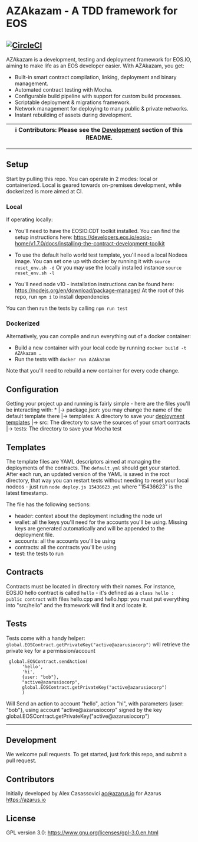 # AZAkazam - A TDD framework for EOS
[![CircleCI](https://circleci.com/gh/azarusio/AZAkazam.svg?style=svg)](https://circleci.com/gh/azarusio/AZAkazam)
-----------------------
AZAkazam is a development, testing and deployment framework for EOS.IO, aiming to make life as an EOS developer easier. With AZAkazam, you get:

* Built-in smart contract compilation, linking, deployment and binary management.
* Automated contract testing with Mocha.
* Configurable build pipeline with support for custom build processes.
* Scriptable deployment & migrations framework.
* Network management for deploying to many public & private networks.
* Instant rebuilding of assets during development.

| ℹ️ **Contributors**: Please see the [Development](#development) section of this README. |
| --- |

-----------------------
## Setup
Start by pulling this repo. You can operate in 2 modes: local or containerized.
Local is geared towards on-premises development, while dockerized is more aimed at CI.

### Local
If operating locally:
* You'll need to have the EOSIO.CDT toolkit installed. You can find the setup instructions here: https://developers.eos.io/eosio-home/v1.7.0/docs/installing-the-contract-development-toolkit

* To use the default hello world test template, you'll need a local Nodeos image.
You can set one up with docker by running it with `source reset_env.sh -d`
Or you may use the locally installed instance `source reset_env.sh -l`

* You'll need node v10 - installation instructions can be found here: https://nodejs.org/en/download/package-manager/
At the root of this repo, run `npm i` to install dependencies

You can then run the tests by calling `npm run test`

### Dockerized
Alternatively, you can compile and run everything out of a docker container:
* Build a new container with your local code by running `docker build -t AZAkazam .`
* Run the tests  with `docker run AZAkazam`

Note that you'll need to rebuild a new container for every code change.

## Configuration
Getting your project up and running is fairly simple - here are the files you'll be interacting with:
*
|-> package.json: you may change the name of the default template there
|-> templates: A directory to save your [deployment templates](#Templates)
|-> src: The directory to save the sources of your smart contracts
|-> tests: The directory to save your Mocha test

## Templates
The template files are YAML descriptors aimed at managing the deployments of the contracts. The `default.yml` should get your started.
After each run, an updated version of the YAML is saved in the root directory, that way you can restart tests without needing to reset your local nodeos - just run `node deploy.js 15436623.yml` where "15436623" is the latest timestamp.

The file has the following sections:
* header: context about the deployment including the node url
* wallet: all the keys you'll need for the accounts you'll be using. Missing keys are generated automatically and will be appended to the deployment file.
* accounts: all the accounts you'll be using
* contracts: all the contracts you'll be using
* test: the tests to run

## Contracts
Contracts must be located in directory with their names. For instance, EOS.IO hello contract is called `hello` - it's defined as a `class hello : public contract` with files hello.cpp and hello.hpp: you must put everything into "src/hello" and the framework will find it and locate it.

## Tests
Tests come with a handy helper:
`global.EOSContract.getPrivateKey("active@azarusiocorp")` will retrieve the private key for a permission/account
```
 global.EOSContract.sendAction(
      'hello',
      'hi',
      {user: "bob"},
      "active@azarusiocorp",
      global.EOSContract.getPrivateKey("active@azarusiocorp")
      )
```
Will Send an action to account "hello", action "hi", with parameters {user: "bob"}, using account "active@azarusiocorp" signed by the key global.EOSContract.getPrivateKey("active@azarusiocorp")


-----------------------
## Development

We welcome pull requests. To get started, just fork this repo, and submit a pull request.


## Contributors
Initially developed by Alex Casassovici <ac@azarus.io> for Azarus https://azarus.io


## License
GPL version 3.0: https://www.gnu.org/licenses/gpl-3.0.en.html
